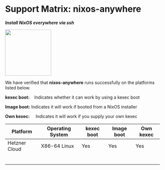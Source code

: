 # Support Matrix: nixos-anywhere

**_Install NixOS everywhere via ssh_**

<img src="https://raw.githubusercontent.com/numtide/nixos-anywhere/main/docs/logo.png" width="150" height="150">

We have verified that **nixos-anywhere** runs successfully on the platforms listed below. 

**kexec boot:**    Indicates whether it can work by using a kexec boot

**Image boot:**   Indicates it will work if booted from a NixOS installer

**Own kexec:**     Indicates it will work if you supply your own kexec 

| **Platform**  | **Operating System** | kexec boot | Image boot | Own kexec |
| ------------- | -------------------- | ---------- | ---------- | --------- |
| Hetzner Cloud | X86-64 Linux         | Yes        | Yes        | Yes       |
|               |                      |            |            |           |
|               |                      |            |            |           |
|               |                      |            |            |           |
|               |                      |            |            |           |
|               |                      |            |            |           |
|               |                      |            |            |           |

## 
